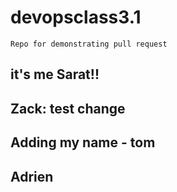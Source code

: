 # devopsclass3.1

```text
Repo for demonstrating pull request
```

## it's me Sarat!!

## Zack: test change

## Adding my name - tom

## Adrien
